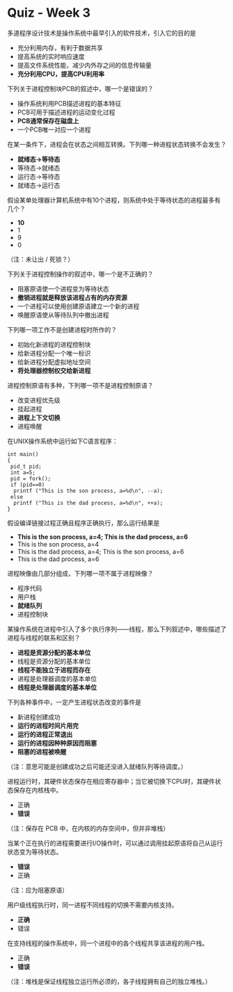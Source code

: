 Quiz - Week 3
================================================== 
多道程序设计技术是操作系统中最早引入的软件技术，引入它的目的是
* 充分利用内存，有利于数据共享
* 提高系统的实时响应速度
* 提高文件系统性能，减少内外存之间的信息传输量
* **充分利用CPU，提高CPU利用率**


下列关于进程控制块PCB的叙述中，哪一个是错误的？
* 操作系统利用PCB描述进程的基本特征
* PCB可用于描述进程的运动变化过程
* **PCB通常保存在磁盘上**
* 一个PCB唯一对应一个进程


在某一条件下，进程会在状态之间相互转换。下列哪一种进程状态转换不会发生？
* **就绪态→等待态**
* 等待态→就绪态
* 运行态→等待态
* 就绪态→运行态


假设某单处理器计算机系统中有10个进程，则系统中处于等待状态的进程最多有几个？
* **10**
* 1
* 9
* 0

（注：未让出 / 死锁？）


下列关于进程控制操作的叙述中，哪一个是不正确的？
* 阻塞原语使一个进程变为等待状态
* **撤销进程就是释放该进程占有的内存资源**
* 一个进程可以使用创建原语建立一个新的进程
* 唤醒原语使从等待队列中撤出进程


下列哪一项工作不是创建进程时所作的？
* 初始化新进程的进程控制块
* 给新进程分配一个唯一标识
* 给新进程分配虚拟地址空间
* **将处理器控制权交给新进程**


进程控制原语有多种，下列哪一项不是进程控制原语？
* 改变进程优先级
* 挂起进程
* **进程上下文切换**
* 进程唤醒


在UNIX操作系统中运行如下C语言程序：
```
int main()
{
 pid_t pid;
 int a=5;
 pid = fork();
 if (pid==0)
  printf ("This is the son process, a=%d\n", --a);
 else
  printf ("This is the dad process, a=%d\n", ++a);
}
```
假设编译链接过程正确且程序正确执行，那么运行结果是
* **This is the son process, a=4; This is the dad process, a=6**
* This is the son process, a=4
* This is the dad process, a=4; This is the son process, a=6
* This is the dad process, a=6


进程映像由几部分组成，下列哪一项不属于进程映像？
* 程序代码
* 用户栈
* **就绪队列**
* 进程控制块



某操作系统在进程中引入了多个执行序列——线程，那么下列叙述中，哪些描述了进程与线程的联系和区别？
* **进程是资源分配的基本单位**
* 线程是资源分配的基本单位
* **线程不能独立于进程而存在**
* 进程是处理器调度的基本单位
* **线程是处理器调度的基本单位**


下列各种事件中，一定产生进程状态改变的事件是
* 新进程创建成功
* **运行的进程时间片用完**
* **运行的进程正常退出**
* **运行的进程因种种原因而阻塞**
* **阻塞的进程被唤醒**

（注：意思可能是创建成功之后可能还没进入就绪队列等待调度。）


进程运行时，其硬件状态保存在相应寄存器中；当它被切换下CPU时，其硬件状态保存在内核栈中。
* 正确
* **错误**

（注：保存在 PCB 中，在内核的内存空间中，但并非堆栈）


当某个正在执行的进程需要进行I/O操作时，可以通过调用挂起原语将自己从运行状态变为等待状态。
* **错误**
* 正确

（注：应为阻塞原语）


用户级线程执行时，同一进程不同线程的切换不需要内核支持。
* **正确**
* 错误


在支持线程的操作系统中，同一个进程中的各个线程共享该进程的用户栈。
* 正确
* **错误**

（注：堆栈是保证线程独立运行所必须的，各子线程拥有自己的独立堆栈。）

